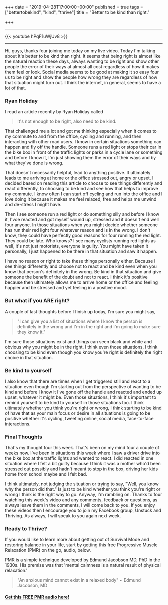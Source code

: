 +++
date = "2019-04-28T17:00:00+00:00"
published = true
tags = ["bettertobekind", "kind", "thrive"]
title = "Better to be kind than right."

+++
***
{{< youtube hPqF1uWjUv8 >}}
***

Hi, guys, thanks four joining me today on my live video. Today I'm talking about it's better to be kind than right. It seems that being right is almost like the natural reaction these days, always wanting to be right and show other people the error of their ways at almost all cost regardless of how it makes them feel or look. Social media seems to be good at making it so easy four us to be right and show the people how wrong they are regardless of how that situation might turn out. I think the internet, in general, seems to have a lot of that.

### Ryan Holiday

I read an article recently by Ryan Holiday called

> It's not enough to be right, also need to be kind.

That challenged me a lot and got me thinking especially when it comes to my commute to and from the office, cycling and running, and then interacting with other road users. I know in certain situations something can happen and fly off the handle. Someone runs a red light or stops their car in the bike box in front of the traffic lights or parks in a cycle lane or something and before I know it, I'm just showing them the error of their ways and by what they've done is wrong.

That doesn't necessarily helpful, lead to anything positive. It ultimately leads to me arriving at home or the office stressed out, angry or upset. I decided based on reading this article to choose to see things differently and react differently, to choosing to be kind and see how that helps to improve my commute. I know often I can start off cycling and run into the office and I love doing it because it makes me feel relaxed, free and helps me unwind and de-stress I might have.

Then I see someone run a red light or do something silly and before I know it, I'voe reacted and got myself wound up, stressed and it doesn't end well four anyone. In those situations when you might decide whether someone has run their red light four whatever reason and is in the wrong. I don't know, they could have perfectly good reasons for four running the red light. They could be late. Who knows? I see many cyclists running red lights as well, it's not just motorists, everyone is guilty. You might have taken it personally, I just happened to be there in that situation and saw it happen.

I have no reason or right to take these things personally either. Because I see things differently and choose not to react and be kind even when you know that person's definitely in the wrong. Be kind in that situation and give someone the benefit of the doubt and not to react. I think it's positive because then ultimately allows me to arrive home or the office and feeling happier and be stressed and yet feeling in a positive mood.

### But what if you ARE right?

A couple of last thoughts before I finish up today, I'm sure you might say, 

> "I can give you a list of situations where I know the person is definitely in the wrong and I'm in the right and I'm going to make sure they know it." 

I'm sure those situations exist and things can seen black and white and obvious why you might be in the right. I think even those situations, I think choosing to be kind even though you know you're right is definitely the right choice in that situation.

### Be kind to yourself

I also know that there are times when I get triggered still and react to a situation even though I'm starting out from the perspective of wanting to be kind and before I know it I've gone off the handle and reacted and ended up upset, whatever it might be. Even those situations, I think it's important to remind yourself to be kind to yourself in those situations too. I think ultimately whether you think you're right or wrong, I think starting to be kind of have that as your main focus or desire in all situations is going to be positive whether it's cycling, tweeting online, social media, face-to-face interactions.

### Final Thoughts

That's my thought four this week. That's been on my mind four a couple of weeks now. I've been in situations this week where I saw a driver drive into the bike box at the traffic lights and wanted to react. I did reacted in one situation where I felt a bit guilty because I think it was a mother who'd been stressed out possibly and hadn't meant to stop in the box, driving her kids home from school maybe and I felt bad.

I think ultimately, not judging the situation or trying to say, "Well, you know why the person did that." Is just to be kind whether you think you're right or wrong I think is the right way to go. Anyway, I'm rambling on. Thanks to four watching this week's video and any comments, feedback or questions, as always leave them in the comments, I will come back to you. If you enjoy these videos then I encourage you to join my Facebook group, Unstuck and Thriving. As always, I will speak to you again next week.


### Ready to Thrive?

If you would like to learn more about getting out of Survival Mode and restoring balance in your life, start by getting this free Progressive Muscle Relaxation (PMR) on the go, audio, below.

PMR is a simple technique developed by Edmund Jacobson MD, PhD in the 1930s. His premise was that 'mental calmness is a natural result of physical relaxation.'

> "An anxious mind cannot exist in a relaxed body" \~ Edmund Jacobson, MD

#### [Get this FREE PMR audio here!](https://fearextinguishers.com/)